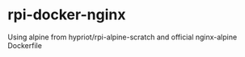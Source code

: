 # rpi-docker-nginx

Using alpine from hypriot/rpi-alpine-scratch and official nginx-alpine Dockerfile
